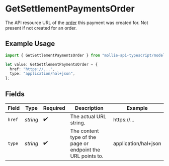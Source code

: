 # GetSettlementPaymentsOrder

The API resource URL of the [order](get-order) this payment was created for. Not present if not created for an order.

## Example Usage

```typescript
import { GetSettlementPaymentsOrder } from "mollie-api-typescript/models/operations";

let value: GetSettlementPaymentsOrder = {
  href: "https://...",
  type: "application/hal+json",
};
```

## Fields

| Field                                                       | Type                                                        | Required                                                    | Description                                                 | Example                                                     |
| ----------------------------------------------------------- | ----------------------------------------------------------- | ----------------------------------------------------------- | ----------------------------------------------------------- | ----------------------------------------------------------- |
| `href`                                                      | *string*                                                    | :heavy_check_mark:                                          | The actual URL string.                                      | https://...                                                 |
| `type`                                                      | *string*                                                    | :heavy_check_mark:                                          | The content type of the page or endpoint the URL points to. | application/hal+json                                        |